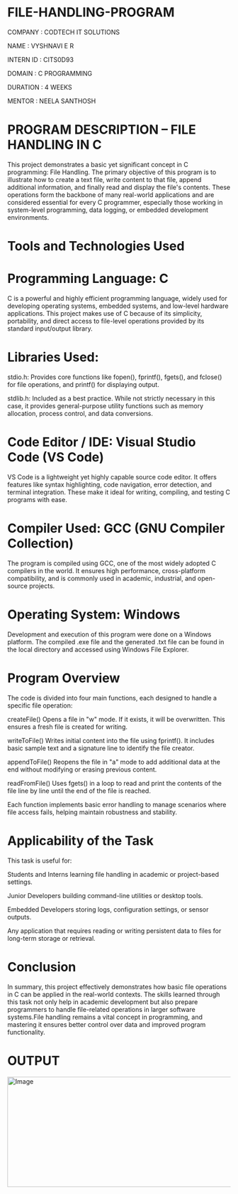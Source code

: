 # FILE-HANDLING-PROGRAM 

COMPANY : CODTECH IT SOLUTIONS

NAME : VYSHNAVI E R

INTERN ID : CITS0D93

DOMAIN :  C PROGRAMMING

DURATION : 4 WEEKS

MENTOR : NEELA SANTHOSH

# PROGRAM DESCRIPTION – FILE HANDLING IN C

This project demonstrates a basic yet significant concept in C programming: File Handling. The primary objective of this program is to illustrate how to create a text file, write content to that file, append additional information, and finally read and display the file's contents. These operations form the backbone of many real-world applications and are considered essential for every C programmer, especially those working in system-level programming, data logging, or embedded development environments.

# Tools and Technologies Used

# Programming Language: C

C is a powerful and highly efficient programming language, widely used for developing operating systems, embedded systems, and low-level hardware applications. This project makes use of C because of its simplicity, portability, and direct access to file-level operations provided by its standard input/output library.

# Libraries Used:

stdio.h: Provides core functions like fopen(), fprintf(), fgets(), and fclose() for file operations, and printf() for displaying output.

stdlib.h: Included as a best practice. While not strictly necessary in this case, it provides general-purpose utility functions such as memory allocation, process control, and data conversions.

# Code Editor / IDE: Visual Studio Code (VS Code)

VS Code is a lightweight yet highly capable source code editor. It offers features like syntax highlighting, code navigation, error detection, and terminal integration. These make it ideal for writing, compiling, and testing C programs with ease.

# Compiler Used: GCC (GNU Compiler Collection)

The program is compiled using GCC, one of the most widely adopted C compilers in the world. It ensures high performance, cross-platform compatibility, and is commonly used in academic, industrial, and open-source projects.

# Operating System: Windows

Development and execution of this program were done on a Windows platform. The compiled .exe file and the generated .txt file can be found in the local directory and accessed using Windows File Explorer.

# Program Overview

The code is divided into four main functions, each designed to handle a specific file operation:

createFile()
Opens a file in "w" mode. If it exists, it will be overwritten. This ensures a fresh file is created for writing.

writeToFile()
Writes initial content into the file using fprintf(). It includes basic sample text and a signature line to identify the file creator.

appendToFile()
Reopens the file in "a" mode to add additional data at the end without modifying or erasing previous content.

readFromFile()
Uses fgets() in a loop to read and print the contents of the file line by line until the end of the file is reached.

Each function implements basic error handling to manage scenarios where file access fails, helping maintain robustness and stability.

# Applicability of the Task

This task is useful for:

Students and Interns learning file handling in academic or project-based settings.

Junior Developers building command-line utilities or desktop tools.

Embedded Developers storing logs, configuration settings, or sensor outputs.

Any application that requires reading or writing persistent data to files for long-term storage or retrieval.

# Conclusion

In summary, this project effectively demonstrates how basic file operations in C can be applied in  the real-world contexts. The skills learned through this task not only help in academic development but also prepare programmers to handle file-related operations in larger software systems.File handling remains a vital concept in programming, and mastering it ensures better control over data and improved program functionality.

# OUTPUT

<img width="908" height="248" alt="Image" src="https://github.com/user-attachments/assets/1b8aced6-4451-4515-b591-747e2ea85252" />
